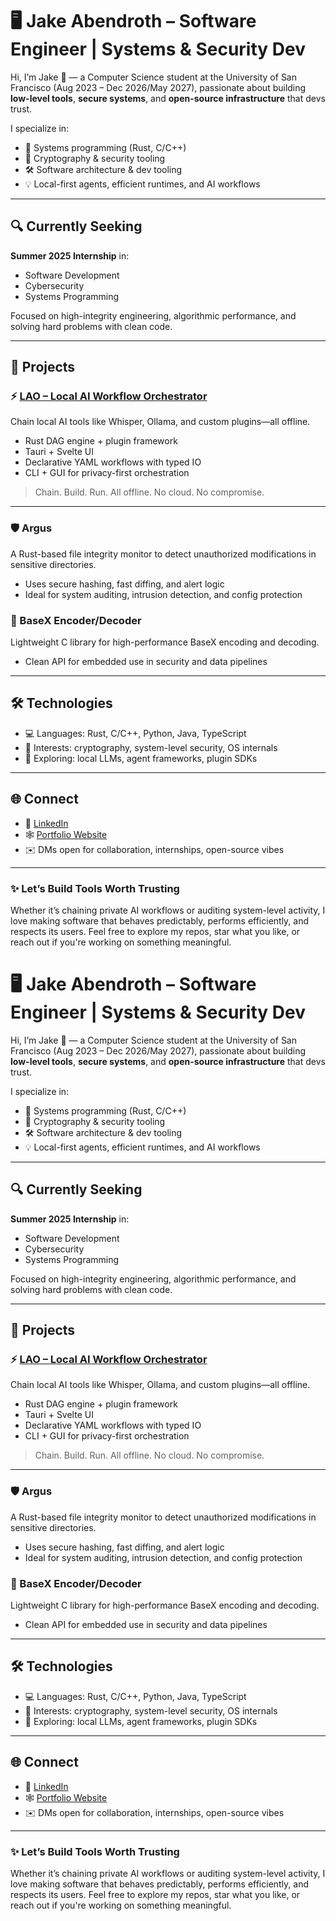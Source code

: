 # 🖥️ Jake Abendroth – Software Engineer | Systems & Security Dev

Hi, I’m Jake 👋 — a Computer Science student at the University of San Francisco (Aug 2023 – Dec 2026/May 2027), passionate about building **low-level tools**, **secure systems**, and **open-source infrastructure** that devs trust.

I specialize in:
- 🧠 Systems programming (Rust, C/C++)
- 🔐 Cryptography & security tooling
- 🛠️ Software architecture & dev tooling
- 💡 Local-first agents, efficient runtimes, and AI workflows

---

## 🔍 Currently Seeking
**Summer 2025 Internship** in:
- Software Development
- Cybersecurity
- Systems Programming

Focused on high-integrity engineering, algorithmic performance, and solving hard problems with clean code.

---

## 🧪 Projects

### ⚡️ [LAO – Local AI Workflow Orchestrator](https://github.com/abendrothj/lao)
Chain local AI tools like Whisper, Ollama, and custom plugins—all offline.
- Rust DAG engine + plugin framework
- Tauri + Svelte UI
- Declarative YAML workflows with typed IO
- CLI + GUI for privacy-first orchestration

> Chain. Build. Run. All offline. No cloud. No compromise.

---

### 🛡️ Argus
A Rust-based file integrity monitor to detect unauthorized modifications in sensitive directories.
- Uses secure hashing, fast diffing, and alert logic
- Ideal for system auditing, intrusion detection, and config protection

### 🔧 BaseX Encoder/Decoder
Lightweight C library for high-performance BaseX encoding and decoding.
- Clean API for embedded use in security and data pipelines

---

## 🛠️ Technologies

- 💻 Languages: Rust, C/C++, Python, Java, TypeScript
- 🧩 Interests: cryptography, system-level security, OS internals
- 🧠 Exploring: local LLMs, agent frameworks, plugin SDKs

---

## 🌐 Connect

- 🔗 [LinkedIn](https://linkedin.com/in/jakeabendroth)
- 🕸️ [Portfolio Website](https://jakea.net)
- ✉️ DMs open for collaboration, internships, open-source vibes

---

### ✨ Let’s Build Tools Worth Trusting

Whether it’s chaining private AI workflows or auditing system-level activity, I love making software that behaves predictably, performs efficiently, and respects its users. Feel free to explore my repos, star what you like, or reach out if you're working on something meaningful.

# 🖥️ Jake Abendroth – Software Engineer | Systems & Security Dev

Hi, I’m Jake 👋 — a Computer Science student at the University of San Francisco (Aug 2023 – Dec 2026/May 2027), passionate about building **low-level tools**, **secure systems**, and **open-source infrastructure** that devs trust.

I specialize in:
- 🧠 Systems programming (Rust, C/C++)
- 🔐 Cryptography & security tooling
- 🛠️ Software architecture & dev tooling
- 💡 Local-first agents, efficient runtimes, and AI workflows

---

## 🔍 Currently Seeking
**Summer 2025 Internship** in:
- Software Development
- Cybersecurity
- Systems Programming

Focused on high-integrity engineering, algorithmic performance, and solving hard problems with clean code.

---

## 🧪 Projects

### ⚡️ [LAO – Local AI Workflow Orchestrator](https://github.com/abendrothj/lao)
Chain local AI tools like Whisper, Ollama, and custom plugins—all offline.
- Rust DAG engine + plugin framework
- Tauri + Svelte UI
- Declarative YAML workflows with typed IO
- CLI + GUI for privacy-first orchestration

> Chain. Build. Run. All offline. No cloud. No compromise.

---

### 🛡️ Argus
A Rust-based file integrity monitor to detect unauthorized modifications in sensitive directories.
- Uses secure hashing, fast diffing, and alert logic
- Ideal for system auditing, intrusion detection, and config protection

### 🔧 BaseX Encoder/Decoder
Lightweight C library for high-performance BaseX encoding and decoding.
- Clean API for embedded use in security and data pipelines

---

## 🛠️ Technologies

- 💻 Languages: Rust, C/C++, Python, Java, TypeScript
- 🧩 Interests: cryptography, system-level security, OS internals
- 🧠 Exploring: local LLMs, agent frameworks, plugin SDKs

---

## 🌐 Connect

- 🔗 [LinkedIn](https://linkedin.com/in/jakeabendroth)
- 🕸️ [Portfolio Website](https://jakea.net)
- ✉️ DMs open for collaboration, internships, open-source vibes

---

### ✨ Let’s Build Tools Worth Trusting

Whether it’s chaining private AI workflows or auditing system-level activity, I love making software that behaves predictably, performs efficiently, and respects its users. Feel free to explore my repos, star what you like, or reach out if you're working on something meaningful.

